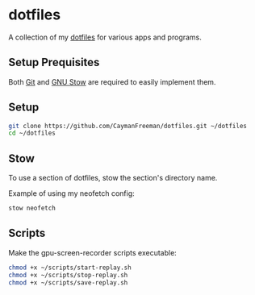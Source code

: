 # dotfiles
A collection of my [dotfiles](https://en.wiktionary.org/wiki/dotfile) for various apps and programs.

## Setup Prequisites
Both [Git](https://git-scm.com/) and [GNU Stow](https://www.gnu.org/software/stow/) are required to easily implement them.

## Setup
```bash
git clone https://github.com/CaymanFreeman/dotfiles.git ~/dotfiles
cd ~/dotfiles
```

## Stow
To use a section of dotfiles, stow the section's directory name.

Example of using my neofetch config:
```bash
stow neofetch
```

## Scripts
Make the gpu-screen-recorder scripts executable:
```bash
chmod +x ~/scripts/start-replay.sh
chmod +x ~/scripts/stop-replay.sh
chmod +x ~/scripts/save-replay.sh
```